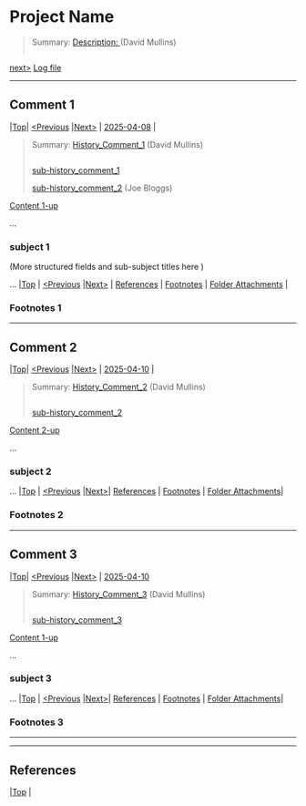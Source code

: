 # Project Name

> Summary: [Description: <shorTitle> ](log/history-logs.md#Description ) (David Mullins)
>
> ```bash
> 
> ```

[next>](#comment-1)  [Log file](log/history-logs.md)



---

## Comment 1
|[Top](#project-name)| [<Previous](#comment-0) |[Next>](#comment-2) | [2025-04-08](log/logs.md#2025-04-08) |

> Summary: [History_Comment_1](log/history-logs.md#history-comment-1) (David Mullins)
>
> ```bash
> 
> ```
>
> [sub-history_comment_1](log/history-logs.md#sub-history-comment-1)
>
> [sub-history_comment_2](log/history-logs.md#sub-history-comment-2) (Joe Bloggs)

[Content 1-up](#comment-1)

...
### subject 1 

(More structured fields and sub-subject titles here )

...
|[Top](#project-name) | [<Previous](#comment-1) |[Next>](#Comment-2) | [References](#references) | [Footnotes](#footnotese-1) | [Folder Attachments](./assets/comment-1/Readme.md) |


### Footnotes 1
---
## Comment 2
|[Top](#project-name)| [<Previous](#comment-1) |[Next>](#comment-3) |  [2025-04-10](log/logs.md#2025-04-10) |

> Summary: [History_Comment_2](log/history-logs.md#history-comment-2) (David Mullins)
>
> ```bash
> 
> ```
>
>  [sub-history_comment_2](log/history-logs.md#sub-history-comment-2) 

[Content 2-up](#comment-2)

...
### subject 2

...
|[Top](#project-name) | [<Previous](#comment-1) |[Next>](#comment-3)| [References](#references) | [Footnotes](#footnotese-1) | [Folder Attachments](./assets/comment-1/Readme.md)|


### Footnotes 2
---
## Comment 3
|[Top](#project-name)| [<Previous](#comment-2) |[Next>](#comment-4) | [2025-04-10](log/logs.md#2025-04-10])

> Summary: [History_Comment_3](log/history-logs.md#history-comment-3) (David Mullins)
>
> ```bash
> 
> ```
>
>  [sub-history_comment_3](log/history-logs.md#sub-history-comment-3) 

[Content 1-up](#comment-1)

...
### subject 3

...
|[Top](#project-name) | [<Previous](#comment-2) |[Next>](#comment-4)| [References](#references) | [Footnotes](#footnotese-3) | [Folder Attachments](./assets/comment-3/Readme.md)|


### Footnotes 3
---




---
## References

|[Top](#project-name) |